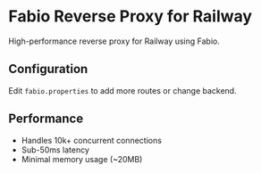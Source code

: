 # Fabio Reverse Proxy for Railway

High-performance reverse proxy for Railway using Fabio.

## Configuration
Edit `fabio.properties` to add more routes or change backend.

## Performance

- Handles 10k+ concurrent connections
- Sub-50ms latency
- Minimal memory usage (~20MB)